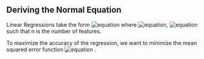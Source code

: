 ## Deriving the Normal Equation
Linear Regressions take the form ![equation](https://latex.codecogs.com/gif.image?%5Cdpi%7B110%7D%5Cmathbf%7B%5Chat%7By_i%7D%7D%20=%20%5CTheta%20_0&plus;%5CTheta%20_1x_1&plus;...&plus;%5CTheta%20_nx_n) 
where ![equation](https://latex.codecogs.com/gif.image?%5Cdpi%7B110%7D%5CTheta%5Cepsilon%5Cmathbb%7BR%5E%7B%5Ctext%7Bn%7D%7D%7D),
![equation](https://latex.codecogs.com/gif.image?%5Cdpi%7B110%7D%5Cvec%7Bx%7D%5Cepsilon%5Cmathbb%7BR%5E%7B%5Ctext%7Bn%7D%7D%7D)
such that n is the number of features.

To maximize the accuracy of the regression, we want to minimize the mean squared error function ![equation](https://latex.codecogs.com/gif.image?%5Cdpi%7B110%7DMSE%20=%20%5Cfrac%7B1%7D%7Bm%7D%5Csum_%7Bi=1%7D%5E%7Bm%7D(%5Ctheta%20%5Ccdot%20x_i%20-%20y_i)%5E2)
.
